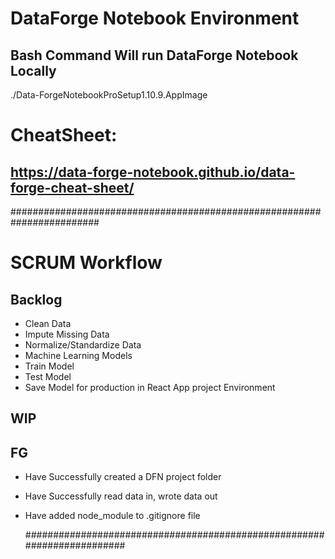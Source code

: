 # DataForge Notebook Environment

## Bash Command Will run DataForge Notebook Locally

./Data-ForgeNotebookProSetup1.10.9.AppImage

# CheatSheet:

## https://data-forge-notebook.github.io/data-forge-cheat-sheet/

########################################################################

# SCRUM Workflow

## Backlog

- Clean Data
- Impute Missing Data
- Normalize/Standardize Data
- Machine Learning Models
- Train Model
- Test Model
- Save Model for production in React App project Environment

## WIP

## FG

- Have Successfully created a DFN project folder
- Have Successfully read data in, wrote data out
- Have added node_module to .gitignore file

  ########################################################################
